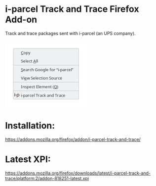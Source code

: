 # i-parcel Track and Trace Firefox Add-on
Track and trace packages sent with i-parcel (an UPS company).

![Screenshot](./Screenshot.jpg)

# Installation:
https://addons.mozilla.org/firefox/addon/i-parcel-track-and-trace/

# Latest XPI:
https://addons.mozilla.org/firefox/downloads/latest/i-parcel-track-and-trace/platform:2/addon-818251-latest.xpi
